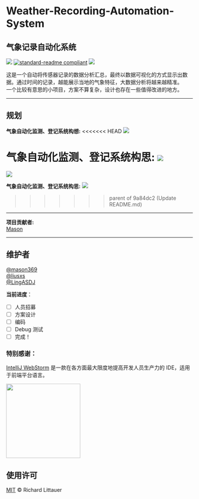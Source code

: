 # Weather-Recording-Automation-System

## 气象记录自动化系统

![](https://img.shields.io/badge/%E7%8A%B6%E6%80%81-%E5%B0%B1%E7%BB%AA-critical)
[![standard-readme compliant](https://img.shields.io/badge/readme%20style-standard-brightgreen.svg?style=flat-square)](https://github.com/RichardLitt/standard-readme)
[![](https://img.shields.io/crates/l/s)](https://img.shields.io/crates/l/s)

这是一个自动将传感器记录的数据分析汇总，最终以数据可视化的方式显示出数据。通过时间的记录，越能展示当地的气象特征，大数据分析将越来越精准。  
一个比较有意思的小项目，方案不算复杂，设计也存在一些值得改进的地方。

---

## 规划

**气象自动化监测、登记系统构想:**
<<<<<<< HEAD
<img src="../IMG/构想.png">

**气象自动化监测、登记系统构思:**
<img src="../IMG/构思.png">
=======
<img src="https://school-of-automation-engineering.github.io/Weather-Recording-Automation-System/IMG/构想.png">

**气象自动化监测、登记系统构思:**
<img src="https://school-of-automation-engineering.github.io/Weather-Recording-Automation-System/IMG/构思.png">
>>>>>>> parent of 9a84dc2 (Update README.md)

---

**项目贡献者:**  
[Mason](https://github.com/mason369)

---

## 维护者

[@mason369](https://github.com/mason369)  
[@liusxs](https://github.com/liusxs)  
[@LingASDJ](https://github.com/LingASDJ)

**当前进度**：

- [ ] 人员招募
- [ ] 方案设计
- [ ] 编码
- [ ] Debug 测试
- [ ] 完成！

### 特别感谢：

[IntelliJ WebStorm](https://zh.wikipedia.org/zh-hans/IntelliJ_IDEA) 是一款在各方面最大限度地提高开发人员生产力的 IDE，适用于前端平台语言。

<img src="https://resources.jetbrains.com/storage/products/company/brand/logos/WebStorm_icon.png?_gl=1*10616q8*_ga*MTEwMzE4MDQwOS4xNjU0NzQ0NjIw*_ga_9J976DJZ68*MTY1NTA5NzcyOC4yLjEuMTY1NTA5ODE3Ni42MA..&_ga=2.237879491.294686240.1655097729-1103180409.1654744620" width="200"/>

## 使用许可

[MIT](LICENSE) © Richard Littauer
